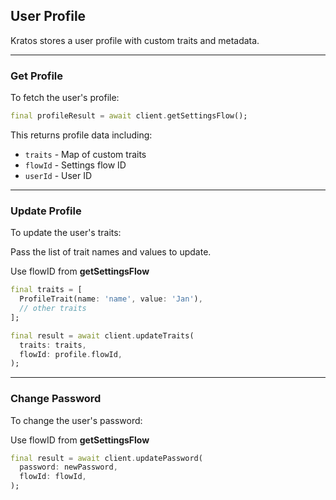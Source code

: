 ## User Profile

Kratos stores a user profile with custom traits and metadata.

---

### Get Profile

To fetch the user's profile:

```dart
final profileResult = await client.getSettingsFlow();
```

This returns profile data including:

- `traits` - Map of custom traits
- `flowId` - Settings flow ID
- `userId` - User ID

---

### Update Profile

To update the user's traits:

Pass the list of trait names and values to update.

Use flowID from **getSettingsFlow**

```dart
final traits = [
  ProfileTrait(name: 'name', value: 'Jan'),
  // other traits
];

final result = await client.updateTraits(
  traits: traits,
  flowId: profile.flowId, 
);
```

---

### Change Password

To change the user's password:

Use flowID from **getSettingsFlow**

```dart
final result = await client.updatePassword(
  password: newPassword,
  flowId: flowId,
);
```